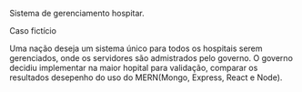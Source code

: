 Sistema de gerenciamento hospitar.

Caso fictício

Uma nação deseja um sistema único para todos os hospitais serem gerenciados, onde os servidores são admistrados pelo governo. O governo decidiu implementar na maior hopital para validação, comparar os resultados desepenho do uso do MERN(Mongo, Express, React e Node).

  
